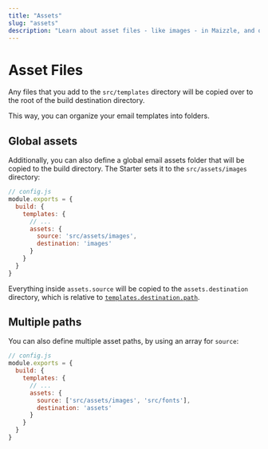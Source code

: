 ```yaml
---
title: "Assets"
slug: "assets"
description: "Learn about asset files - like images - in Maizzle, and organize your email templates into folders"
---
```


# Asset Files

Any files that you add to the `src/templates` directory will be copied over to the root of the build destination directory.

This way, you can organize your email templates into folders.

## Global assets

Additionally, you can also define a global email assets folder that will be copied to the build directory.
The Starter sets it to the `src/assets/images` directory:

```js
// config.js
module.exports = {
  build: {
    templates: {
      // ...
      assets: {
        source: 'src/assets/images',
        destination: 'images'
      }
    }
  }
}
```

Everything inside `assets.source` will be copied to the `assets.destination` directory, which is relative to [`templates.destination.path`](http://localhost:8080/docs/build-config/#path).

## Multiple paths

You can also define multiple asset paths, by using an array for `source`:

```js
// config.js
module.exports = {
  build: {
    templates: {
      // ...
      assets: {
        source: ['src/assets/images', 'src/fonts'],
        destination: 'assets'
      }
    }
  }
}
```
